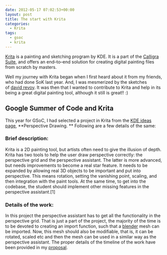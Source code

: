```yaml
---
date: 2012-05-17 07:02:53+00:00
layout: post
title: The start with Krita
categories:
  - Krita
tags:
  - gsoc
  - krita
---
```


[Krita](http://krita.org/) is a painting and sketching program by KDE. It is a part of the [Calligra Suite](http://www.calligra.org/), and offers an end–to–end solution for creating digital painting files from scratch by masters.

Well my journey with Krita began when I first heard about it from my friends, who had done SoK last year. And, I was mesmerized by the sketches of [david revoy](http://www.davidrevoy.com/). It was then that I wanted to contribute to Krita and help in its being a great digital painting tool, although it still is great!! :)

## Google Summer of Code and Krita

This year for GSoC, I had selected a project in Krita from the [KDE ideas page](http://community.kde.org/GSoC/2012/Ideas), **Perspective Drawing. ** Following are a few details of the same:

### Brief description:

Krita is a 2D painting tool, but artists often need to give the illusion of depth. Krita has two tools to help the user draw perspective correctly: the perspective grid and the perspective assistant. The latter is more advanced, but needs improvements to become a real star feature. It needs to be expanded by allowing real 3D objects to be important and put into perspective. This means rotation, setting the vanishing point, scaling, and then integration with the paint tools. At the same time, to get into the codebase, the student should implement other missing features in the perspective assistant.[1]

### Details of the work:

In this project the perspective assistant has to get all the functionality in the perspective grid. That is just a part of the project, the majority of the time is to be devoted to creating an import function, such that a [blender](blender.org) mesh can be imported. Now, this mesh should also be modifiable, that is, it can be rotated, scaled etc and then the mesh can be used in a similar way as the perspective assistant. The proper details of the timeline of the work have been provided in my [proposal](http://www.google-melange.com/gsoc/proposal/review/google/gsoc2012/sraman/1).
